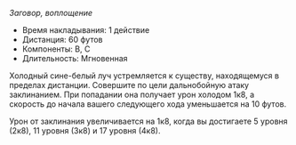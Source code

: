 *Заговор, воплощение*

- Время накладывания: 1 действие 
- Дистанция: 60 футов 
- Компоненты: В, С 
- Длительность: Мгновенная 

Холодный сине-белый луч устремляется к существу, находящемуся в пределах дистанции. Совершите по цели дальнобойную атаку заклинанием. При попадании она получает урон холодом 1к8, а скорость до начала вашего следующего хода уменьшается на 10 футов. 

Урон от заклинания увеличивается на 1к8, когда вы достигаете 5 уровня (2к8), 11 уровня (3к8) и 17 уровня (4к8).